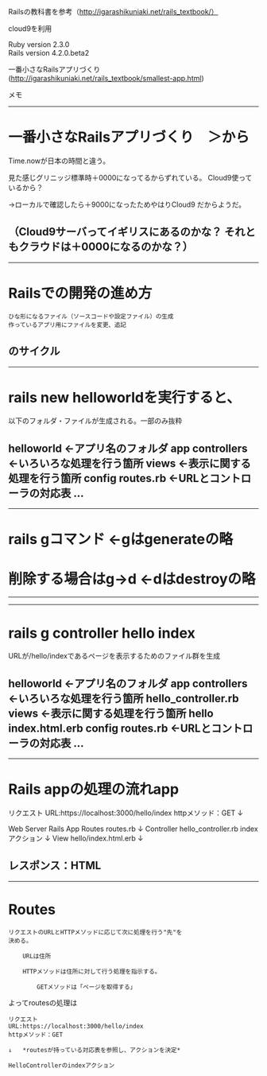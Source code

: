 
Railsの教科書を参考（http://igarashikuniaki.net/rails_textbook/）

cloud9を利用


Ruby version 2.3.0  
Rails version 4.2.0.beta2  


一番小さなRailsアプリづくり  
(http://igarashikuniaki.net/rails_textbook/smallest-app.html)


メモ


--------------------------------------------------------------
# 一番小さなRailsアプリづくり　＞から

Time.nowが日本の時間と違う。

見た感じグリニッジ標準時＋0000になってるからずれている。
Cloud9使っているから？

→ローカルで確認したら＋9000になったためやはりCloud9
だからようだ。

（Cloud9サーバってイギリスにあるのかな？
それともクラウドは＋0000になるのかな？）
---------------------------------------------------------------



---------------------------------------------------------------
# Railsでの開発の進め方

    ひな形になるファイル（ソースコードや設定ファイル）の生成
    作っているアプリ用にファイルを変更、追記
のサイクル
---------------------------------------------------------------



---------------------------------------------------------------
# rails new helloworldを実行すると、
以下のフォルダ・ファイルが生成される。一部のみ抜粋

helloworld              ←アプリ名のフォルダ
    app
        controllers     ←いろいろな処理を行う箇所
        views           ←表示に関する処理を行う箇所
    config
        routes.rb       ←URLとコントローラの対応表
    ...
----------------------------------------------------------------



----------------------------------------------------------------
# rails gコマンド     ←gはgenerateの略

# 削除する場合はg→d   ←dはdestroyの略
----------------------------------------------------------------



----------------------------------------------------------------
# rails g controller hello index
URLが/hello/indexであるページを表示するためのファイル群を生成

helloworld              ←アプリ名のフォルダ
    app
        controllers     ←いろいろな処理を行う箇所
            hello_controller.rb
        views           ←表示に関する処理を行う箇所
            hello
                index.html.erb
    config
        routes.rb       ←URLとコントローラの対応表
    ...
----------------------------------------------------------------



----------------------------------------------------------------
# Rails appの処理の流れapp

リクエスト
    URL:https://localhost:3000/hello/index
    httpメソッド：GET
↓

Web Server
    Rails App
        Routes      routes.rb
        ↓
        Controller  hello_controller.rb indexアクション
        ↓
        View        hello/index.html.erb
↓

レスポンス：HTML
-----------------------------------------------------------------



-----------------------------------------------------------------
# Routes

    リクエストのURLとHTTPメソッドに応じて次に処理を行う"先"を
    決める。
    
        URLは住所
        
        HTTPメソッドは住所に対して行う処理を指示する。

            GETメソッドは「ページを取得する」
        
よってroutesの処理は

    リクエスト
    URL:https://localhost:3000/hello/index
    httpメソッド：GET
    
    ↓   *routesが持っている対応表を参照し、アクションを決定*

    HelloControllerのindexアクション
    
    
    
